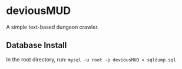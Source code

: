 # deviousMUD
A simple text-based dungeon crawler.

## Database Install
In the root directory, run:
`mysql -u root -p deviousMUD < sqldump.sql`